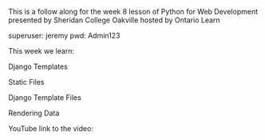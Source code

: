This is a follow along for the week 8 lesson of Python for Web Development presented by Sheridan College Oakville hosted by Ontario Learn

superuser: jeremy pwd: Admin123

This week we learn:

Django Templates

Static Files

Django Template Files

Rendering Data


YouTube link to the video:
